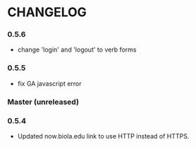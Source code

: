 # CHANGELOG


### 0.5.6

* change 'login' and 'logout' to verb forms

### 0.5.5

* fix GA javascript error

### Master (unreleased)

### 0.5.4

* Updated now.biola.edu link to use HTTP instead of HTTPS.
